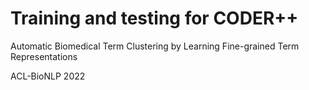 # Training and testing for CODER++
Automatic Biomedical Term Clustering by Learning Fine-grained Term Representations

ACL-BioNLP 2022
